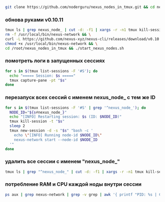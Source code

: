 ```bash
git clone https://github.com/noderguru/nexus_nodes_in_tmux.git && cd nexus_nodes_in_tmux && chmod +x start_nexus_nodes.sh && nano nodes_cli.txt && ./start_nexus_nodes.sh
```
### обнова руками v0.10.11
```bash
tmux ls | grep nexus_node_ | cut -d: -f1 | xargs -r -n1 tmux kill-session -t && \
rm -f /usr/local/bin/nexus-network && \
curl -L https://github.com/nexus-xyz/nexus-cli/releases/download/v0.10.11/nexus-network-linux-x86_64 -o /usr/local/bin/nexus-network && \
chmod +x /usr/local/bin/nexus-network && \
cd /root/nexus_nodes_in_tmux && ./start_nexus_nodes.sh
```
### помотреть логи в запущенных сессиях 
```bash
for s in $(tmux list-sessions -F '#S'); do
  echo "===== Session: $s ====="
  tmux capture-pane -pt "$s"
done
```
### перезапуск всех сессий с именем nexus_node_  с тем же ID
```bash
for s in $(tmux list-sessions -F '#S' | grep '^nexus_node_'); do
  NODE_ID="${s#nexus_node_}"
  echo "[INFO] Restarting session: $s (ID: $NODE_ID)"
  tmux kill-session -t "$s"
  sleep 2
  tmux new-session -d -s "$s" "bash -c '
    echo \"[INFO] Running node-id $NODE_ID\"
    nexus-network start --node-id $NODE_ID
  '"
done
```
### удалить все сессии с именем "nexus_node_"
```bash
tmux ls | grep "^nexus_node_" | cut -d: -f1 | xargs -r -n1 tmux kill-session -t
```
### потребление RAM и CPU каждой ноды внутри сессии
```bash
ps aux | grep nexus-network | grep -v grep | awk '{ printf "PID: %s | CPU: %s%% | RAM: %.2f GB | CMD: ", $2, $3, $6/1024/1024; for(i=11;i<=NF;++i) printf "%s ", $i; print "" }'
```



